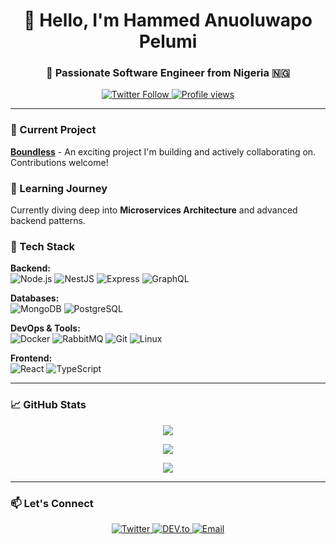 <h1 align="center">👋 Hello, I'm Hammed Anuoluwapo Pelumi</h1>
<h3 align="center">🚀 Passionate Software Engineer from Nigeria 🇳🇬</h3>

<p align="center">
  <a href="https://twitter.com/tgenericx" target="_blank">
    <img src="https://img.shields.io/twitter/follow/tgenericx?style=social" alt="Twitter Follow">
  </a>
  <a href="https://github.com/tgenericx">
    <img src="https://komarev.com/ghpvc/?username=tgenericx&label=Profile%20views&color=0e75b6&style=flat" alt="Profile views">
  </a>
</p>

---

### 🔭 Current Project
**[Boundless](https://github.com/tgenericx/boundless)** - An exciting project I'm building and actively collaborating on. Contributions welcome!

### 🌱 Learning Journey
Currently diving deep into **Microservices Architecture** and advanced backend patterns.

### 💼 Tech Stack
**Backend:**  
![Node.js](https://img.shields.io/badge/-Node.js-339933?logo=node.js&logoColor=white)
![NestJS](https://img.shields.io/badge/-NestJS-E0234E?logo=nestjs&logoColor=white)
![Express](https://img.shields.io/badge/-Express-000000?logo=express&logoColor=white)
![GraphQL](https://img.shields.io/badge/-GraphQL-E10098?logo=graphql&logoColor=white)

**Databases:**  
![MongoDB](https://img.shields.io/badge/-MongoDB-47A248?logo=mongodb&logoColor=white)
![PostgreSQL](https://img.shields.io/badge/-PostgreSQL-4169E1?logo=postgresql&logoColor=white)

**DevOps & Tools:**  
![Docker](https://img.shields.io/badge/-Docker-2496ED?logo=docker&logoColor=white)
![RabbitMQ](https://img.shields.io/badge/-RabbitMQ-FF6600?logo=rabbitmq&logoColor=white)
![Git](https://img.shields.io/badge/-Git-F05032?logo=git&logoColor=white)
![Linux](https://img.shields.io/badge/-Linux-FCC624?logo=linux&logoColor=black)

**Frontend:**  
![React](https://img.shields.io/badge/-React-61DAFB?logo=react&logoColor=black)
![TypeScript](https://img.shields.io/badge/-TypeScript-3178C6?logo=typescript&logoColor=white)

---

### 📈 GitHub Stats

<p align="center">
  <img src="https://github-readme-stats.vercel.app/api?username=tgenericx&show_icons=true&theme=radical" />
</p>

<p align="center">
  <img src="https://github-readme-streak-stats.herokuapp.com/?user=tgenericx&theme=radical" />
</p>

<p align="center">
  <img src="https://github-readme-stats.vercel.app/api/top-langs/?username=tgenericx&layout=compact&theme=radical" />
</p>

---

### 📫 Let's Connect
<p align="center">
  <a href="https://twitter.com/tgenericx" target="_blank">
    <img src="https://img.shields.io/badge/Twitter-1DA1F2?logo=twitter&logoColor=white" alt="Twitter">
  </a>
  <a href="https://dev.to/tgenericx" target="_blank">
    <img src="https://img.shields.io/badge/DEV.to-0A0A0A?logo=dev.to&logoColor=white" alt="DEV.to">
  </a>
  <a href="mailto:hammedanuoluwapopelumi@gmail.com">
    <img src="https://img.shields.io/badge/Email-D14836?logo=gmail&logoColor=white" alt="Email">
  </a>
</p>
